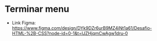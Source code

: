 # Terminar menu

* Link Figma: https://www.figma.com/design/DYk9DZr6urB9MZ4iNt1a61/Desafio-HTML-%2B-CSS?node-id=0-1&t=lJZHjqmCwAgw1dru-0